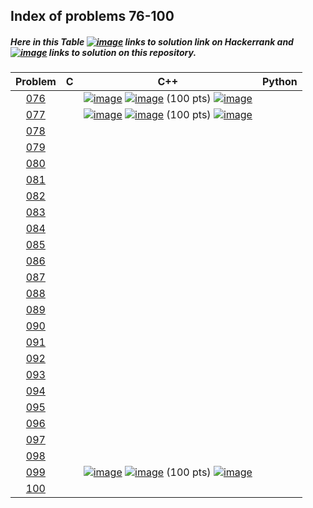 ## Index of problems 76-100

##### Here in this Table [![image](../img/HR.png)](#) links to solution link on Hackerrank and [![image](../img/GH.png)](#) links to solution on this repository.

| Problem | C | C++ | Python |
| :-----: | :-----: | :-----: | :-----: |
| [076](https://www.hackerrank.com/contests/projecteuler/challenges/euler076) | | [![image](../img/GH.png)](../76-100/076.cpp)  [![image](../img/HR.png)](https://www.hackerrank.com/contests/projecteuler/challenges/euler076/submissions/code/1300628457) (100 pts) [![image](../img/AC.png)](#) | |
| [077](https://www.hackerrank.com/contests/projecteuler/challenges/euler077) | | [![image](../img/GH.png)](../76-100/077.cpp)  [![image](../img/HR.png)](https://www.hackerrank.com/contests/projecteuler/challenges/euler077/submissions/code/1303518701) (100 pts) [![image](../img/AC.png)](#) | |
| [078](https://www.hackerrank.com/contests/projecteuler/challenges/euler078) | | | |
| [079](https://www.hackerrank.com/contests/projecteuler/challenges/euler079) | | | |
| [080](https://www.hackerrank.com/contests/projecteuler/challenges/euler080) | | | |
| [081](https://www.hackerrank.com/contests/projecteuler/challenges/euler081) | | | |
| [082](https://www.hackerrank.com/contests/projecteuler/challenges/euler082) | | | |
| [083](https://www.hackerrank.com/contests/projecteuler/challenges/euler083) | | | |
| [084](https://www.hackerrank.com/contests/projecteuler/challenges/euler084) | | | |
| [085](https://www.hackerrank.com/contests/projecteuler/challenges/euler085) | | | |
| [086](https://www.hackerrank.com/contests/projecteuler/challenges/euler086) | | | |
| [087](https://www.hackerrank.com/contests/projecteuler/challenges/euler087) | | | |
| [088](https://www.hackerrank.com/contests/projecteuler/challenges/euler088) | | | |
| [089](https://www.hackerrank.com/contests/projecteuler/challenges/euler089) | | | |
| [090](https://www.hackerrank.com/contests/projecteuler/challenges/euler090) | | | |
| [091](https://www.hackerrank.com/contests/projecteuler/challenges/euler091) | | | |
| [092](https://www.hackerrank.com/contests/projecteuler/challenges/euler092) | | | |
| [093](https://www.hackerrank.com/contests/projecteuler/challenges/euler093) | | | |
| [094](https://www.hackerrank.com/contests/projecteuler/challenges/euler094) | | | |
| [095](https://www.hackerrank.com/contests/projecteuler/challenges/euler095) | | | |
| [096](https://www.hackerrank.com/contests/projecteuler/challenges/euler096) | | | |
| [097](https://www.hackerrank.com/contests/projecteuler/challenges/euler097) | | | |
| [098](https://www.hackerrank.com/contests/projecteuler/challenges/euler098) | | | |
| [099](https://www.hackerrank.com/contests/projecteuler/challenges/euler099) | | [![image](../img/GH.png)](../76-100/099.cpp)    [ ![image](../img/HR.png)](https://www.hackerrank.com/contests/projecteuler/challenges/euler099/submissions/code/41637258) (100 pts) [![image](../img/AC.png)](#) | |
| [100](https://www.hackerrank.com/contests/projecteuler/challenges/euler100) | | | |
